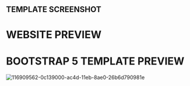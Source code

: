 ## TEMPLATE SCREENSHOT
# WEBSITE PREVIEW
# BOOTSTRAP 5 TEMPLATE PREVIEW


![116909562-0c139000-ac4d-11eb-8ae0-26b6d790981e](https://user-images.githubusercontent.com/35114137/136691811-a72ae17b-dd8c-47fa-b3ed-6787755f75c9.jpg)
